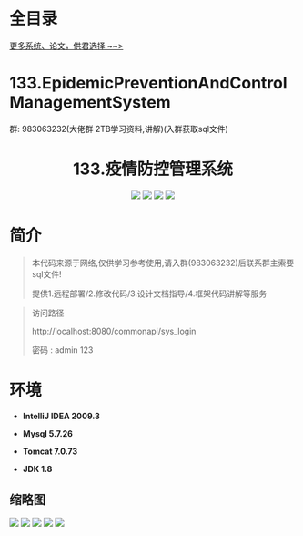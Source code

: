 # 全目录

[更多系统、论文，供君选择 ~~>](https://www.bitwise.net.cn)
# 133.EpidemicPreventionAndControlManagementSystem

<p>群: 983063232(大佬群 2TB学习资料,讲解)(入群获取sql文件)</p>

<p><h1 align="center">133.疫情防控管理系统</h1></p>


<p align="center">
	<img src="https://img.shields.io/badge/jdk-1.8-orange.svg"/>
    <img src="https://img.shields.io/badge/spring-5.x-lightgrey.svg"/>
    <img src="https://img.shields.io/badge/springmvc-3.x-blue.svg"/>
    <img src="https://img.shields.io/badge/mybatis-5.x-yellow.svg"/>
</p>

# 简介


> 本代码来源于网络,仅供学习参考使用,请入群(983063232)后联系群主索要sql文件!
>
> 提供1.远程部署/2.修改代码/3.设计文档指导/4.框架代码讲解等服务


>访问路径
>
> http://localhost:8080/commonapi/sys_login
>
> 密码 : admin 123


# 环境

- <b>IntelliJ IDEA 2009.3</b>

- <b>Mysql 5.7.26</b>

- <b>Tomcat 7.0.73</b>

- <b>JDK 1.8</b>




## 缩略图

![](https://bitwise.oss-cn-heyuan.aliyuncs.com/2024/9/10/88f2160f-183a-4b40-90a1-0dba83a8447c.png)
![](https://bitwise.oss-cn-heyuan.aliyuncs.com/2024/9/10/50546579-5f76-477f-917a-d2d25664edf1.png)
![](https://bitwise.oss-cn-heyuan.aliyuncs.com/2024/9/10/198db85c-71ec-4f0d-915f-eaf96d9bfa68.png)
![](https://bitwise.oss-cn-heyuan.aliyuncs.com/2024/9/10/d1b389e9-4b4e-4b0b-be3d-5a56c68196c2.png)
![](https://bitwise.oss-cn-heyuan.aliyuncs.com/2024/9/10/f63924f9-5bfc-4bce-a0d1-a6eca1242200.png)


